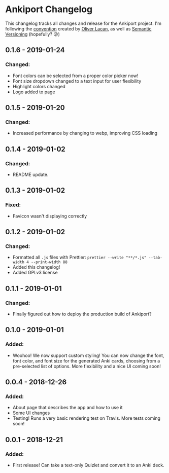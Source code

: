 # Ankiport Changelog

This changelog tracks all changes and release for the Ankiport project. I'm following the [convention](https://keepachangelog.com/en/1.0.0/) created by [Oliver Lacan](https://olivierlacan.com/), as well as [Semantic Versioning](https://semver.org/spec/v2.0.0.html) (hopefully? 😜)

## 0.1.6 - 2019-01-24

### Changed:

-   Font colors can be selected from a proper color picker now!
-   Font size dropdown changed to a text input for user flexibility
-   Highlight colors changed
-   Logo added to page

## 0.1.5 - 2019-01-20

### Changed:

-   Increased performance by changing to webp, improving CSS loading

## 0.1.4 - 2019-01-02

### Changed:

-   README update.

## 0.1.3 - 2019-01-02

### Fixed:

-   Favicon wasn't displaying correctly

## 0.1.2 - 2019-01-02

### Changed:

-   Formatted all `.js` files with Prettier: `prettier --write "**/*.js" --tab-width 4 --print-width 88`
-   Added this changelog!
-   Added GPLv3 license

## 0.1.1 - 2019-01-01

### Changed:

-   Finally figured out how to deploy the production build of Ankiport?

## 0.1.0 - 2019-01-01

### Added:

-   Woohoo! We now support custom styling! You can now change the font, font color, and font size for the generated Anki cards, choosing from a pre-selected list of options. More flexibility and a nice UI coming soon!

## 0.0.4 - 2018-12-26

### Added:

-   About page that describes the app and how to use it
-   Some UI changes
-   Testing! Runs a very basic rendering test on Travis. More tests coming soon!

## 0.0.1 - 2018-12-21

### Added:

-   First release! Can take a text-only Quizlet and convert it to an Anki deck.
